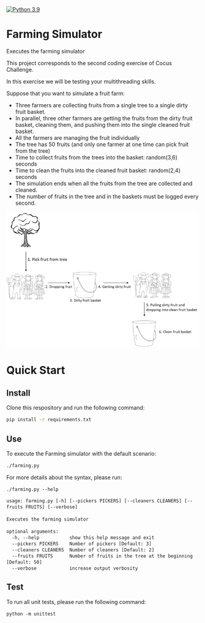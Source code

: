 [![Python 3.9](https://img.shields.io/badge/python-3.9-blue.svg)](https://www.python.org/downloads/release/python-390/)

# Farming Simulator
Executes the farming simulator

This project corresponds to the second coding exercise of Cocus Challenge.

In this exercise we will be testing your multithreading skills.

Suppose that you want to simulate a fruit farm:
* Three farmers are collecting fruits from a single tree to a single dirty fruit basket.
* In parallel, three other farmers are getting the fruits from the dirty fruit basket, cleaning them, and pushing them into the single cleaned fruit basket.
* All the farmers are managing the fruit individually
* The tree has 50 fruits (and only one farmer at one time can pick fruit from the tree)
* Time to collect fruits from the trees into the basket: random(3,6) seconds
* Time to clean the fruits into the cleaned fruit basket: random(2,4) seconds
* The simulation ends when all the fruits from the tree are collected and cleaned.
* The number of fruits in the tree and in the baskets must be logged every second.

![Farming Diagram](./docs/images/farming_diagram.png)

# Quick Start

## Install

Clone this respository and run the following command:

```bash
pip install -r requirements.txt
```

## Use

To execute the Farming simulator with the default scenario:

```bash
./farming.py
```

For more details about the syntax, please run:

```
./farming.py --help
```
```
usage: farming.py [-h] [--pickers PICKERS] [--cleaners CLEANERS] [--fruits FRUITS] [--verbose]

Executes the farming simulator

optional arguments:
  -h, --help           show this help message and exit
  --pickers PICKERS    Number of pickers [Default: 3]
  --cleaners CLEANERS  Number of cleaners [Default: 2]
  --fruits FRUITS      Number of fruits in the tree at the beginning [Default: 50]
  --verbose            increase output verbosity

```

## Test

To run all unit tests, please run the following command:

```
python -m unittest
```
